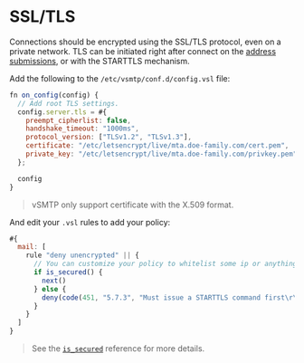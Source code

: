 # SSL/TLS

Connections should be encrypted using the SSL/TLS protocol, even on a private network.
TLS can be initiated right after connect on the [address submissions](../../ref/vSL/api/var::cfg.md), or with the STARTTLS mechanism.

Add the following to the `/etc/vsmtp/conf.d/config.vsl` file:

```js
fn on_config(config) {
  // Add root TLS settings.
  config.server.tls = #{
    preempt_cipherlist: false,
    handshake_timeout: "1000ms",
    protocol_version: ["TLSv1.2", "TLSv1.3"],
    certificate: "/etc/letsencrypt/live/mta.doe-family.com/cert.pem",
    private_key: "/etc/letsencrypt/live/mta.doe-family.com/privkey.pem",
  };

  config
}
```

> vSMTP only support certificate with the X.509 format.

And edit your `.vsl` rules to add your policy:

```js
#{
  mail: [
    rule "deny unencrypted" || {
      // You can customize your policy to whitelist some ip or anything
      if is_secured() {
        next()
      } else {
        deny(code(451, "5.7.3", "Must issue a STARTTLS command first\r\n"))
      }
    }
  ]
}
```

> See the [`is_secured`][is_secured_fn_ref] reference for more details.

[is_secured_fn_ref]: ../../ref/vSL/api/fn::global::vsl-api.md
